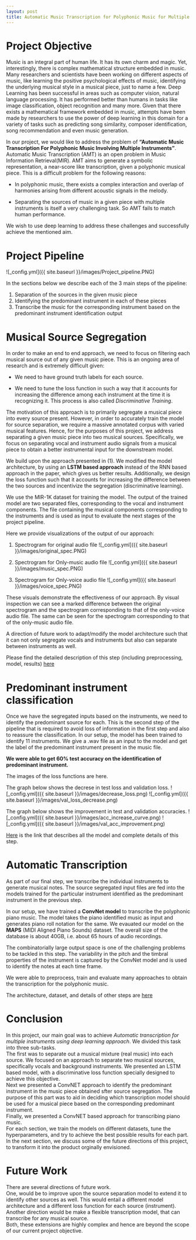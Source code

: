 ```yaml
---
layout: post
title: Automatic Music Transcription for Polyphonic Music for Multiple Instruments
---
```


# Project Objective
Music is an integral part of human life. It has its own charm and magic. Yet, interestingly, there is complex mathematical structure embedded in music. Many researchers and scientists have been working on different aspects of music, like learning the positive psychological effects of music, identifying the underlying musical style in a musical piece, just to name a few. Deep Learning has been successful in areas such as computer vision, natural language processing. It has performed better than humans in tasks like image classification, object recognition and many more. Given that there exists a mathematical framework embedded in music, attempts have been made by researchers to use the power of deep learning in this domain for a variety of tasks such as predicting song similarity, composer identification, song recommendation and even music generation.

In our project, we would like to address the problem of **“Automatic Music Transcription For Polyphonic Music Involving Multiple Instruments”**. Automatic Music Transcription (AMT) is an open problem in Music Information Retrieval(MIR). AMT aims to generate a symbolic representation, a near-score like transcription, given a polyphonic musical piece. This is a difficult problem for the following reasons:
- In polyphonic music, there exists a complex interaction and overlap of harmonies arising from different acoustic signals in the melody.
+ Separating the sources of music in a given piece with multiple instruments is itself a very challenging task. So AMT fails to match human performance. 

We wish to use deep learning to address these challenges and successfully achieve the mentioned aim.

# Project Pipeline

![_config.yml]({{ site.baseurl }}/images/Project_pipeline.PNG)


In the sections below we describe each of the 3 main steps of the pipeline:
1. Separation of the sources in the given music piece
2. Identifying the predominant instrument in each of these pieces
3. Transcribe the music for the corresponding instrument based on the predominant instrument identification output

# Musical Source Segregation
In order to make an end to end approach, we need to focus on filtering each musical source out of any given music piece. This is an ongoing area of research and is extremely difficult given:
- We need to have ground truth labels for each source.
+ We need to tune the loss function in such a way that it accounts for increasing the difference among each instrument at the time it is recognizing it. This process is also called _Discriminative Training_. 

The motivation of this approach is to primarily segregate a musical piece into every source present. However, in order to accurately train the model for source separation, we require a massive annotated corpus with varied musical features. Hence, for the purposes of this project, we address separating a given music piece into two musical sources. Specifically, we focus on separating vocal and instrument audio signals from a musical piece to obtain a better instrumental input for the downstream model. 

We build upon the approach presented in (1). We modified the model architecture, by using an **LSTM based approach** instead of the RNN based approach in the paper, which gives us better results. Additionally, we design the loss function such that it accounts for increasing the difference between the two sources and incentivize the segregation (discriminative learning).

We use the MIR-1K dataset for training the model. The output of the trained model are two separated files, corresponding to the vocal and instrument components. The file containing the musical components corresponding to the instruments and is used as input to evaluate the next stages of the project pipeline. 

Here we provide visualizations of the output of our approach:

1. Spectrogram for original audio file
   ![_config.yml]({{ site.baseurl }}/images/original_spec.PNG)
   
2. Spectrogram for Only-music audio file
  ![_config.yml]({{ site.baseurl }}/images/music_spec.PNG)

3. Spectrogram for Only-voice audio file
  ![_config.yml]({{ site.baseurl }}/images/voice_spec.PNG)


These visuals demonstrate the effectiveness of our approach. By visual inspection we can see a marked difference between the original spectrogram and the spectrogram corresponding to that of the only-voice audio file. The same can be seen for the spectrogram corresponding to that of the only-music audio file.  

A direction of future work to adapt/modify the model architecture such that it can not only segregate vocals and instruments but also can separate between instruments as well. 

Please find the detailed description of this step (including preprocessing, model, results) [here](https://subhasreesengupta.github.io/source-separation/)

 
# Predominant instrument classification
Once we have the segregated inputs based on the instruments, we need to identify the predominant source for each. This is the second step of the pipeline that is required to avoid loss of information in the first step and also to reassure the classification. In our setup, the model has been trained to identify 11 instruments. We give a .wav file as an input to the model and get the label of the predominant instrument present in the music file.

**We were able to get 60% test accuracy on the identification of predominant instrument.**

The images of the loss functions are here.

The graph below shows the decrese in test loss and validation loss.
![_config.yml]({{ site.baseurl }}/images/decrease_loss.png)
![_config.yml]({{ site.baseurl }}/images/val_loss_decrease.png)

The graph below shows the improvement in test and validation accuracies.
![_config.yml]({{ site.baseurl }}/images/acc_increase_curve.png)
![_config.yml]({{ site.baseurl }}/images/val_acc_improvement.png)

[Here](https://subhasreesengupta.github.io/predominant-instrument/) is the link that describes all the model and complete details of this step.

# Automatic Transcription
As part of our final step, we transcribe the individual instruments to generate musical notes. The source segregated input files are fed into the models trained for the particular instrument identified as the predominant instrument in the previous step.

In our setup, we have trained a **ConvNet model** to transcribe the polyphonic piano music. The model takes the piano identified music as input and generates piano roll notation for the same. We evauated our model on the **MAPS** (MIDI Aligned Piano Sounds) dataset. The overall size of the database is about 40GB, i.e. about 65 hours of audio recordings.

The combinatorially large output space is one of the challenging problems to be tackled in this step. The variability in the pitch and the timbral properties of the instrument is captured by the ConvNet model and is used to identify the notes at each time frame.

We were able to preprocess, train and evaluate many approaches to obtain the transcription for the polyphonic music.

The architecture, dataset, and details of other steps are [here](https://subhasreesengupta.github.io/end-to-end-approach/)

# Conclusion

In this project, our main goal was to achieve _Automatic transcription for multiple instruments using deep learning approach_. We divided this task into three sub-tasks.   
The first was to separate out a musical mixture (real music) into each source. We focused on an approach to separate two musical sources, specifically vocals and background instruments. We presented an LSTM based model, with a  discriminative loss function specially designed to achieve this objective.   
Next we presented a ConvNET approach to identify the predominant instrument in the music piece obtained sfter source segregation. The purpose of this part was to aid in deciding which transcription model should be used for a musical piece based on the corresponding predominant instrument.  
Finally, we presented a ConvNET based approach for transcribing piano music.   
For each section, we train the models on different datasets, tune the hyperparameters, and try to achieve the best possible results for each part.  
In the next section, we discuss some of the future directions of this project, to transform it into the product orginally envisioned.

# Future Work

There are several directions of future work.  
One, would be to improve upon the source separation model to extend it to identify other sources as well. This would entail a different model architecture and a different loss function for each source (instrument).  
Another direction would be make a flexible transcription model, that can transcribe for any musical source.   
Both, these extensions are highly complex and hence are beyond the scope of our current project objective.

